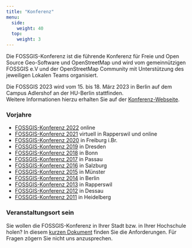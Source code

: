 ```yaml
---
title: "Konferenz"
menu:
  side:
    weight: 40
  top:
    weight: 3
---
```


Die FOSSGIS-Konferenz ist die führende Konferenz für Freie und Open Source Geo-Software und OpenStreetMap und wird vom gemeinnützigen FOSSGIS e.V und der OpenStreetMap Community mit Unterstützung des jeweiligen Lokalen Teams organisiert.

Die FOSSGIS 2023 wird vom 15. bis 18. März 2023 in Berlin auf dem Campus Adlershof an der HU-Berlin stattfinden.    
Weitere Informationen hierzu erhalten Sie auf der [Konferenz-Webseite](https://fossgis-konferenz.de/2023/).

### Vorjahre

* [FOSSGIS-Konferenz 2022](https://fossgis-konferenz.de/2022/) online
* [FOSSGIS-Konferenz 2021](https://fossgis-konferenz.de/2021/) virtuell in Rapperswil und online
* [FOSSGIS-Konferenz 2020](https://fossgis-konferenz.de/2020/) in Freiburg i.Br.
* [FOSSGIS-Konferenz 2019](https://fossgis-konferenz.de/2019/) in Dresden
* [FOSSGIS-Konferenz 2018](https://fossgis-konferenz.de/2018/) in Bonn
* [FOSSGIS-Konferenz 2017](https://fossgis-konferenz.de/2017/) in Passau
* [FOSSGIS-Konferenz 2016](https://fossgis-konferenz.de/2016/) in Salzburg
* [FOSSGIS-Konferenz 2015](https://fossgis-konferenz.de/2015/) in Münster
* [FOSSGIS-Konferenz 2014](https://fossgis-konferenz.de/2014/) in Berlin
* [FOSSGIS-Konferenz 2013](https://fossgis-konferenz.de/2013/) in Rapperswil
* [FOSSGIS-Konferenz 2012](https://fossgis-konferenz.de/2012/) in Dessau
* [FOSSGIS-Konferenz 2011](https://fossgis-konferenz.de/2011/) in Heidelberg

### Veranstaltungsort sein

Sie wollen die FOSSGIS-Konferenz in Ihrer Stadt bzw. in Ihrer Hochschule holen? In diesem [kurzen Dokument](https://files.fossgis.de/Konferenz/CfL_FOSSGIS.pdf) finden Sie die Anforderungen. Für Fragen zögern Sie nicht uns anzusprechen.


